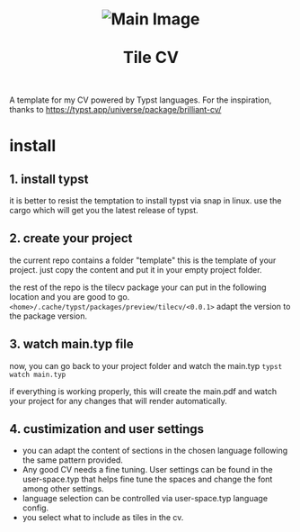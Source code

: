 <h1 align="center">
  <img src="assets/main.png" alt="Main Image">
  <br><br>
  Tile CV
</h1>

<br>

A template for my CV powered by Typst languages.
For the inspiration, thanks to https://typst.app/universe/package/brilliant-cv/

# install

## 1. install typst

it is better to resist the temptation to install typst via snap in linux.
use the cargo which will get you the latest release of typst.

## 2. create your project

the current repo contains a folder "template" this is the template of your project.
just copy the content and put it in your empty project folder.

the rest of the repo is the tilecv package your can put in the following location and you are good to go.
```<home>/.cache/typst/packages/preview/tilecv/<0.0.1>```
adapt the version to the package version.

## 3. watch main.typ file

now, you can go back to your project folder and watch the main.typ
```typst watch main.typ ```

if everything is working properly, this will create the main.pdf and watch your project for any changes that will render
automatically.

## 4. custimization and user settings
- you can adapt the content of sections in the chosen language following the same pattern provided.
- Any good CV needs a fine tuning. User settings can be found in the user-space.typ that helps fine tune the spaces and
change the font among other settings.
- language selection can be controlled via user-space.typ language config.
- you select what to include as tiles in the cv.
